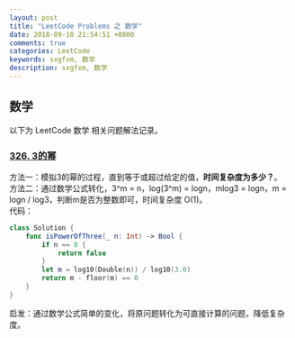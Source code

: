 ```yaml
---
layout: post
title: "LeetCode Problems 之 数学"
date: 2018-09-10 21:54:51 +0800
comments: true
categories: LeetCode
keywords: sxgfxm, 数学
description: sxgfxm, 数学
---
```


## 数学
以下为 LeetCode 数学 相关问题解法记录。  
<!-- more -->

### [326. 3的幂](https://leetcode-cn.com/problems/power-of-three/description/)
方法一：模拟3的幂的过程，直到等于或超过给定的值，**时间复杂度为多少？**。  
方法二：通过数学公式转化，3^m = n，log(3^m) = logn，mlog3 = logn，m = logn / log3，判断m是否为整数即可，时间复杂度 O(1)。  
代码：  
```swift
class Solution {
    func isPowerOfThree(_ n: Int) -> Bool {
        if n == 0 {
            return false
        }
        let m = log10(Double(n)) / log10(3.0)
        return m - floor(m) == 0
    }
}
```
启发：通过数学公式简单的变化，将原问题转化为可直接计算的问题，降低复杂度。
